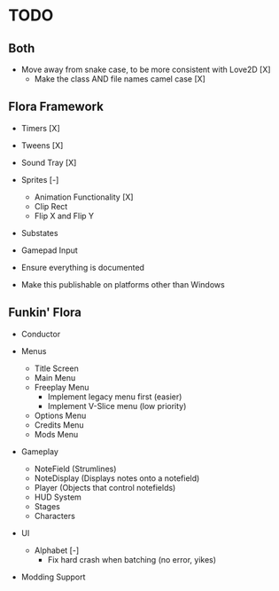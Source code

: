 # TODO
## Both
- Move away from snake case, to be more consistent with Love2D [X]
    - Make the class AND file names camel case [X]

## Flora Framework
- Timers [X]
- Tweens [X]
- Sound Tray [X]
- Sprites [-]
    - Animation Functionality [X]
    - Clip Rect
    - Flip X and Flip Y

- Substates
- Gamepad Input

- Ensure everything is documented

- Make this publishable on platforms other than Windows

## Funkin' Flora
- Conductor
- Menus
    - Title Screen
    - Main Menu
    - Freeplay Menu
        - Implement legacy menu first (easier)
        - Implement V-Slice menu (low priority)
    - Options Menu
    - Credits Menu
    - Mods Menu

- Gameplay
    - NoteField (Strumlines)
    - NoteDisplay (Displays notes onto a notefield)
    - Player (Objects that control notefields)
    - HUD System
    - Stages
    - Characters

- UI
    - Alphabet [-]
        - Fix hard crash when batching (no error, yikes)

- Modding Support